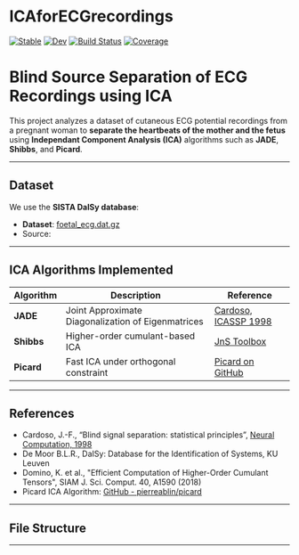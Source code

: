 # ICAforECGrecordings

[![Stable](https://img.shields.io/badge/docs-stable-blue.svg)](https://Tim-Mueller-Bagehl.github.io/ICAforECGrecordings.jl/stable/)
[![Dev](https://img.shields.io/badge/docs-dev-blue.svg)](https://Tim-Mueller-Bagehl.github.io/ICAforECGrecordings.jl/dev/)
[![Build Status](https://github.com/Tim-Mueller-Bagehl/ICAforECGrecordings.jl/actions/workflows/CI.yml/badge.svg?branch=main)](https://github.com/Tim-Mueller-Bagehl/ICAforECGrecordings.jl/actions/workflows/CI.yml?query=branch%3Amain)
[![Coverage](https://codecov.io/gh/Tim-Mueller-Bagehl/ICAforECGrecordings.jl/branch/main/graph/badge.svg)](https://codecov.io/gh/Tim-Mueller-Bagehl/ICAforECGrecordings.jl)

# Blind Source Separation of ECG Recordings using ICA

This project analyzes a dataset of cutaneous ECG potential recordings from a pregnant woman to **separate the heartbeats of the mother and the fetus** using **Independant Component Analysis (ICA)** algorithms such as **JADE**, **Shibbs**, and **Picard**.

---

## Dataset

We use the **SISTA DaISy database**:

- **Dataset**: [foetal_ecg.dat.gz](https://ftp.esat.kuleuven.be/pub/SISTA/data/biomedical/foetal_ecg.dat.gz)
- Source: 

---

## ICA Algorithms Implemented

| Algorithm | Description | Reference |
|----------|-------------|-----------|
| **JADE** | Joint Approximate Diagonalization of Eigenmatrices | [Cardoso, ICASSP 1998](https://www2.iap.fr/users/cardoso/RRicassp98.html) |
| **Shibbs** | Higher-order cumulant-based ICA | [JnS Toolbox](https://www2.iap.fr/users/cardoso/code/JadeC/JnS.tar) |
| **Picard** | Fast ICA under orthogonal constraint | [Picard on GitHub](https://github.com/pierreablin/picard/blob/master/matlab_octave/picardo.m) |

---

## References

- Cardoso, J.-F., “Blind signal separation: statistical principles”, [Neural Computation, 1998](http://www2.iap.fr/users/cardoso/papers/neuralcomp_2ppf.pdf)
- De Moor B.L.R., DaISy: Database for the Identification of Systems, KU Leuven
- Domino, K. et al., "Efficient Computation of Higher-Order Cumulant Tensors", SIAM J. Sci. Comput. 40, A1590 (2018)
- Picard ICA Algorithm: [GitHub - pierreablin/picard](https://github.com/pierreablin/picard)

---

## File Structure

---